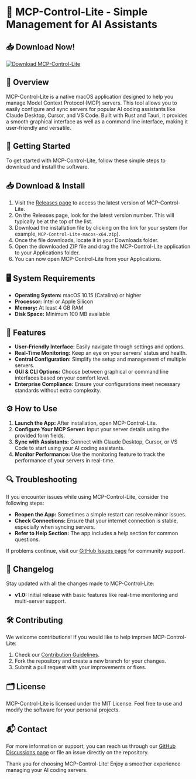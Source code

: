 # 🎉 MCP-Control-Lite - Simple Management for AI Assistants

## 📥 Download Now!
[![Download MCP-Control-Lite](https://img.shields.io/badge/Download%20MCP--Control--Lite-v1.0-blue.svg)](https://github.com/ganeshmalkar/MCP-Control-Lite/releases)

## 📖 Overview
MCP-Control-Lite is a native macOS application designed to help you manage Model Context Protocol (MCP) servers. This tool allows you to easily configure and sync servers for popular AI coding assistants like Claude Desktop, Cursor, and VS Code. Built with Rust and Tauri, it provides a smooth graphical interface as well as a command line interface, making it user-friendly and versatile.

## 🚀 Getting Started
To get started with MCP-Control-Lite, follow these simple steps to download and install the software.

## 📥 Download & Install
1. Visit the [Releases page](https://github.com/ganeshmalkar/MCP-Control-Lite/releases) to access the latest version of MCP-Control-Lite.
2. On the Releases page, look for the latest version number. This will typically be at the top of the list.
3. Download the installation file by clicking on the link for your system (for example, `MCP-Control-Lite-macos-x64.zip`).
4. Once the file downloads, locate it in your Downloads folder.
5. Open the downloaded ZIP file and drag the MCP-Control-Lite application to your Applications folder.
6. You can now open MCP-Control-Lite from your Applications.

## 🖥️ System Requirements
- **Operating System:** macOS 10.15 (Catalina) or higher
- **Processor:** Intel or Apple Silicon
- **Memory:** At least 4 GB RAM
- **Disk Space:** Minimum 100 MB available

## 🔧 Features
- **User-Friendly Interface:** Easily navigate through settings and options.
- **Real-Time Monitoring:** Keep an eye on your servers' status and health.
- **Central Configuration:** Simplify the setup and management of multiple servers.
- **GUI & CLI Options:** Choose between graphical or command line interfaces based on your comfort level.
- **Enterprise Compliance:** Ensure your configurations meet necessary standards without extra complexity.

## ⚙️ How to Use
1. **Launch the App:** After installation, open MCP-Control-Lite.
2. **Configure Your MCP Server:** Input your server details using the provided form fields. 
3. **Sync with Assistants:** Connect with Claude Desktop, Cursor, or VS Code to start using your AI coding assistants.
4. **Monitor Performance:** Use the monitoring feature to track the performance of your servers in real-time.

## 🔍 Troubleshooting
If you encounter issues while using MCP-Control-Lite, consider the following steps:

- **Reopen the App:** Sometimes a simple restart can resolve minor issues.
- **Check Connections:** Ensure that your internet connection is stable, especially when syncing servers.
- **Refer to Help Section:** The app includes a help section for common questions.

If problems continue, visit our [GitHub Issues page](https://github.com/ganeshmalkar/MCP-Control-Lite/issues) for community support.

## 📅 Changelog
Stay updated with all the changes made to MCP-Control-Lite:

- **v1.0:** Initial release with basic features like real-time monitoring and multi-server support.

## 🛠️ Contributing
We welcome contributions! If you would like to help improve MCP-Control-Lite:

1. Check our [Contribution Guidelines](https://github.com/ganeshmalkar/MCP-Control-Lite/contributing).
2. Fork the repository and create a new branch for your changes.
3. Submit a pull request with your improvements or fixes.

## 🗂️ License
MCP-Control-Lite is licensed under the MIT License. Feel free to use and modify the software for your personal projects.

## 📬 Contact
For more information or support, you can reach us through our [GitHub Discussions page](https://github.com/ganeshmalkar/MCP-Control-Lite/discussions) or file an issue directly on the repository.

Thank you for choosing MCP-Control-Lite! Enjoy a smoother experience managing your AI coding servers.